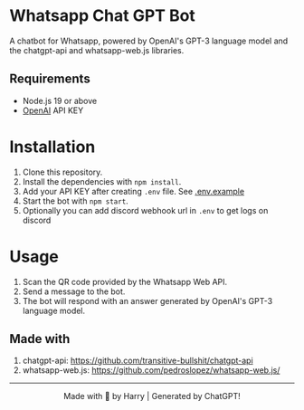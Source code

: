 # Whatsapp Chat GPT Bot

A chatbot for Whatsapp, powered by OpenAI's GPT-3 language model and the chatgpt-api and whatsapp-web.js libraries.

## Requirements

- Node.js 19 or above
- [OpenAI](https://openai.com) API KEY

# Installation

1. Clone this repository.
2. Install the dependencies with `npm install`.
3. Add your API KEY after creating `.env` file. See [.env.example](./.env.example)
4. Start the bot with `npm start`.
5. Optionally you can add discord webhook url in `.env` to get logs on discord

# Usage

1. Scan the QR code provided by the Whatsapp Web API.
2. Send a message to the bot.
3. The bot will respond with an answer generated by OpenAI's GPT-3 language model.

## Made with

1. chatgpt-api: https://github.com/transitive-bullshit/chatgpt-api
2. whatsapp-web.js: https://github.com/pedroslopez/whatsapp-web.js/

<hr>
<p align="center">Made  with 💖 by Harry | Generated by ChatGPT! </p>
